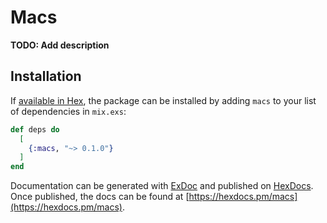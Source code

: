 # Macs

**TODO: Add description**

## Installation

If [available in Hex](https://hex.pm/docs/publish), the package can be installed
by adding `macs` to your list of dependencies in `mix.exs`:

```elixir
def deps do
  [
    {:macs, "~> 0.1.0"}
  ]
end
```

Documentation can be generated with [ExDoc](https://github.com/elixir-lang/ex_doc)
and published on [HexDocs](https://hexdocs.pm). Once published, the docs can
be found at [https://hexdocs.pm/macs](https://hexdocs.pm/macs).

